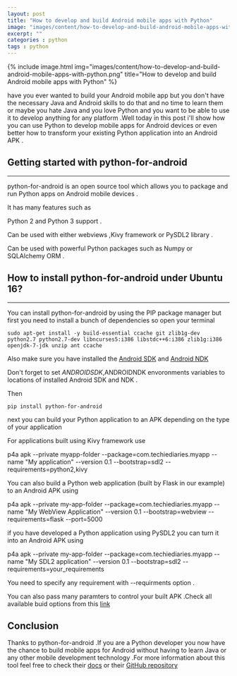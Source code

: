 ```yaml
---
layout: post
title: "How to develop and build Android mobile apps with Python"
image: "images/content/how-to-develop-and-build-android-mobile-apps-with-python.png"
excerpt: ""
categories : python
tags : python 
---
```


{% include image.html
   img="images/content/how-to-develop-and-build-android-mobile-apps-with-python.png"
       title="How to develop and build Android mobile apps with Python"
%}

have you ever wanted to build your Android mobile app but you don't have the necessary Java and Android skills
to do that and no time to learn them or maybe you hate Java and you love Python and you want to be able to use
it to develop anything for any platform .Well today in this post i'll show how you can use Python to develop
mobile apps for Android devices or even better how to transform your existing Python application into an Android APK .

Getting started with python-for-android 
-----------------------------------------
-----------------------------------------

python-for-android is an open source tool which allows you to package and run Python apps on Android mobile devices .

It has many features such as

Python 2 and Python 3 support .

Can be used with either webviews ,Kivy framework or PySDL2 library .

Can be used with powerful Python packages such as Numpy or SQLAlchemy ORM .

How to install python-for-android under Ubuntu 16?
-----------------------------------
-----------------------------------

You can install python-for-android  by using the PIP package manager but first you need to install a bunch 
of dependencies so open your terminal 

    sudo apt-get install -y build-essential ccache git zlib1g-dev python2.7 python2.7-dev libncurses5:i386 libstdc++6:i386 zlib1g:i386 openjdk-7-jdk unzip ant ccache

Also make sure you have installed the [Android SDK](https://developer.android.com/sdk/index.html#Other) and [Android NDK](https://developer.android.com/ndk/downloads/index.html)

Don't forget to set $ANDROIDSDK ,$ANDROIDNDK envoronments variables to locations of installed Android SDK and NDK .

Then 

    pip install python-for-android

next you can build your Python application to an APK depending on the type of your application

For applications built using Kivy framework use

p4a apk --private myapp-folder --package=com.techiediaries.myapp --name "My application" --version 0.1 --bootstrap=sdl2 --requirements=python2,kivy


You can also build a Python web application (built by Flask in our example) to an Android APK using 

p4a apk --private my-app-folder --package=com.techiediaries.myapp --name "My WebView Application" --version 0.1 --bootstrap=webview --requirements=flask --port=5000


if you have developed a Python application using PySDL2 you can turn it into an Android APK using 

p4a apk --private my-app-folder --package=com.techiediaries.myapp --name "My SDL2 application" --version 0.1 --bootstrap=sdl2 --requirements=your_requirements

You need to specify any requirement with --requirments option .

You can also pass many paramters to control your built APK .Check all available buid options from this [link](https://python-for-android.readthedocs.io/en/latest/buildoptions/#bootstrap-build-options)


Conclusion
------------ 

Thanks to python-for-android .If you are a Python developer you now have the chance to build mobile apps for 
Android without having to learn Java or any other mobile development technology .For more information about this
tool feel free to check their [docs](https://python-for-android.readthedocs.io/en/latest/) or their [GitHub repository](https://github.com/kivy/python-for-android)



